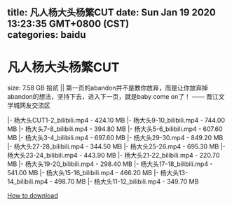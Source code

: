 
title: 凡人杨大头杨繁CUT
date: Sun Jan 19 2020 13:23:35 GMT+0800 (CST)    
categories: baidu
---

# 凡人杨大头杨繁CUT
size: 7.58 GB
 拾贰 || 第一页的abandon并不是教你放弃，而是让你放弃掉abandon的想法，坚持下去，进入下一页，就是baby come on了！ —— 晋江文学城网友交流区
 
|- 杨大头CUT1-2_bilibili.mp4 - 424.10 MB
|- 杨大头9-10_bilibili.mp4 - 744.00 MB
|- 杨大头7-8_bilibili.mp4 - 394.80 MB
|- 杨大头5-6_bilibili.mp4 - 607.60 MB
|- 杨大头3-4_bilibili.mp4 - 697.60 MB
|- 杨大头29-30.mp4 - 849.20 MB
|- 杨大头27-28_bilibili.mp4 - 344.50 MB
|- 杨大头25-26.mp4 - 695.30 MB
|- 杨大头23-24_bilibili.mp4 - 443.90 MB
|- 杨大头21-22_bilibili.mp4 - 220.70 MB
|- 杨大头19-20_bilibili.mp4 - 298.40 MB
|- 杨大头17-18_bilibili.mp4 - 541.00 MB
|- 杨大头15-16_bilibili.mp4 - 466.20 MB
|- 杨大头13-14_bilibili.mp4 - 498.70 MB
|- 杨大头11-12_bilibili.mp4 - 349.70 MB

[How to download](https://bpcam.bemobtrk.com/go/2ceec3aa-1ca2-46d6-b9ff-aaa5c184517c?jno=199)